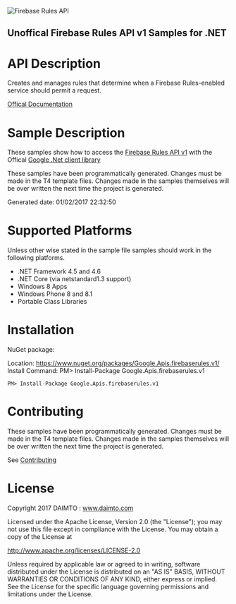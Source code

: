 ﻿![Firebase Rules API](https://www.gstatic.com/images/branding/product/1x/googleg_32dp.png)

## Unoffical Firebase Rules API v1 Samples for .NET  ##

API Description
=============

Creates and manages rules that determine when a Firebase Rules-enabled service should permit a request.

[Offical Documentation](https://firebase.google.com/docs/storage/security)

Sample Description
=============

These samples show how to access the [Firebase Rules API v1](https://firebase.google.com/docs/storage/security) with the Offical [Google .Net client library](https://github.com/google/google-api-dotnet-client)

These samples have been programmatically generated. Changes must be made in the T4 template files. Changes made in the samples themselves will be over written the next time the project is generated.

Generated date: 01/02/2017 22:32:50 

Supported Platforms
=================================

Unless other wise stated in the sample file samples should work in the following platforms.

* .NET Framework 4.5 and 4.6
* .NET Core (via netstandard1.3 support)
* Windows 8 Apps
* Windows Phone 8 and 8.1
* Portable Class Libraries

Installation
=================================

NuGet package:

Location: https://www.nuget.org/packages/Google.Apis.firebaserules.v1/ 
Install Command: PM>  Install-Package Google.Apis.firebaserules.v1

```
PM> Install-Package Google.Apis.firebaserules.v1
```

Contributing
=================================

These samples have been programmatically generated. Changes must be made in the T4 template files. Changes made in the samples themselves will be over written the next time the project is generated.

See [Contributing](CONTRIBUTING.md)

License
=================================

Copyright 2017 DAIMTO :  www.daimto.com

Licensed under the Apache License, Version 2.0 (the "License"); you may not use this file except in compliance with
the License. You may obtain a copy of the License at

http://www.apache.org/licenses/LICENSE-2.0

Unless required by applicable law or agreed to in writing, software distributed under the License is distributed on
an "AS IS" BASIS, WITHOUT WARRANTIES OR CONDITIONS OF ANY KIND, either express or implied. See the License for the
specific language governing permissions and limitations under the License.